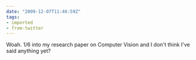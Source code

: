```yaml
---
date: "2009-12-07T11:46:59Z"
tags:
- imported
- from-twitter
---
```

Woah. 1/6 into my research paper on Computer Vision and I don't think I've said anything yet?
